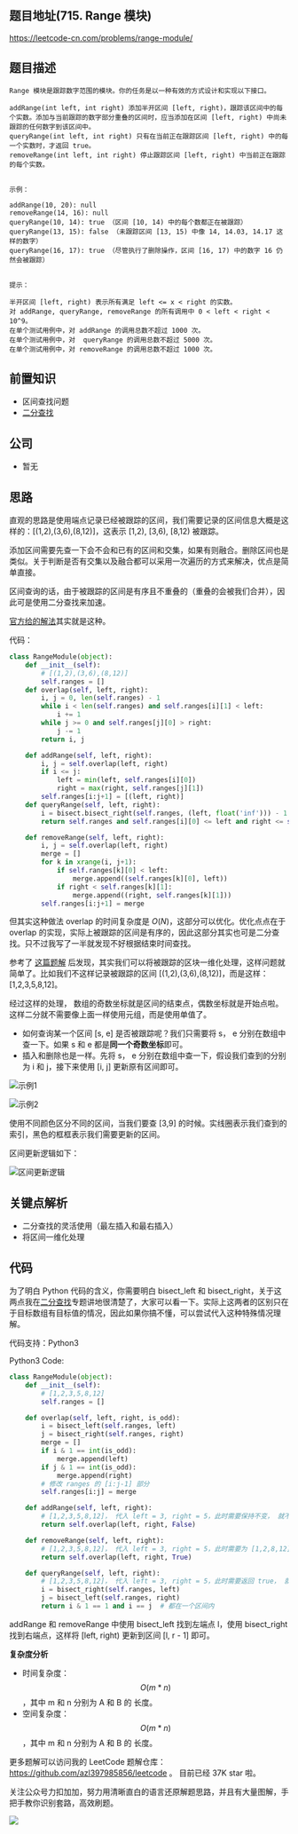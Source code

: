## 题目地址(715. Range 模块)

https://leetcode-cn.com/problems/range-module/

## 题目描述

```
Range 模块是跟踪数字范围的模块。你的任务是以一种有效的方式设计和实现以下接口。

addRange(int left, int right) 添加半开区间 [left, right)，跟踪该区间中的每个实数。添加与当前跟踪的数字部分重叠的区间时，应当添加在区间 [left, right) 中尚未跟踪的任何数字到该区间中。
queryRange(int left, int right) 只有在当前正在跟踪区间 [left, right) 中的每一个实数时，才返回 true。
removeRange(int left, int right) 停止跟踪区间 [left, right) 中当前正在跟踪的每个实数。
 

示例：

addRange(10, 20): null
removeRange(14, 16): null
queryRange(10, 14): true （区间 [10, 14) 中的每个数都正在被跟踪）
queryRange(13, 15): false （未跟踪区间 [13, 15) 中像 14, 14.03, 14.17 这样的数字）
queryRange(16, 17): true （尽管执行了删除操作，区间 [16, 17) 中的数字 16 仍然会被跟踪）
 

提示：

半开区间 [left, right) 表示所有满足 left <= x < right 的实数。
对 addRange, queryRange, removeRange 的所有调用中 0 < left < right < 10^9。
在单个测试用例中，对 addRange 的调用总数不超过 1000 次。
在单个测试用例中，对  queryRange 的调用总数不超过 5000 次。
在单个测试用例中，对 removeRange 的调用总数不超过 1000 次。

```

## 前置知识

- 区间查找问题
- [二分查找](https://github.com/azl397985856/leetcode/blob/master/91/binary-search.md "二分查找")

## 公司

- 暂无

## 思路

直观的思路是使用端点记录已经被跟踪的区间，我们需要记录的区间信息大概是这样的：[(1,2),(3,6),(8,12)]，这表示 [1,2), [3,6), [8,12) 被跟踪。

添加区间需要先查一下会不会和已有的区间和交集，如果有则融合。删除区间也是类似。关于判断是否有交集以及融合都可以采用一次遍历的方式来解决，优点是简单直接。

区间查询的话，由于被跟踪的区间是有序且不重叠的（重叠的会被我们合并），因此可是使用二分查找来加速。

[官方给的解法](https://leetcode-cn.com/problems/range-module/solution/range-mo-kuai-by-leetcode/)其实就是这种。

代码：

```py
class RangeModule(object):
    def __init__(self):
        # [(1,2),(3,6),(8,12)]
        self.ranges = []
    def overlap(self, left, right):
        i, j = 0, len(self.ranges) - 1
        while i < len(self.ranges) and self.ranges[i][1] < left:
            i += 1
        while j >= 0 and self.ranges[j][0] > right:
            j -= 1
        return i, j

    def addRange(self, left, right):
        i, j = self.overlap(left, right)
        if i <= j:
            left = min(left, self.ranges[i][0])
            right = max(right, self.ranges[j][1])
        self.ranges[i:j+1] = [(left, right)]
    def queryRange(self, left, right):
        i = bisect.bisect_right(self.ranges, (left, float('inf'))) - 1
        return self.ranges and self.ranges[i][0] <= left and right <= self.ranges[i][1]

    def removeRange(self, left, right):
        i, j = self.overlap(left, right)
        merge = []
        for k in xrange(i, j+1):
            if self.ranges[k][0] < left:
                merge.append((self.ranges[k][0], left))
            if right < self.ranges[k][1]:
                merge.append((right, self.ranges[k][1]))
        self.ranges[i:j+1] = merge
```

但其实这种做法 overlap 的时间复杂度是 $O(N)$，这部分可以优化。优化点点在于 overlap 的实现，实际上被跟踪的区间是有序的，因此这部分其实也可是二分查找。只不过我写了一半就发现不好根据结束时间查找。

参考了 [这篇题解](https://leetcode.com/problems/range-module/discuss/244194/Python-solution-using-bisect_left-bisect_right-with-explanation "Python solution using bisect_left, bisect_right  with explanation") 后发现，其实我们可以将被跟踪的区块一维化处理，这样问题就简单了。比如我们不这样记录被跟踪的区间 [(1,2),(3,6),(8,12)]，而是这样：[1,2,3,5,8,12]。

经过这样的处理， 数组的奇数坐标就是区间的结束点，偶数坐标就是开始点啦。这样二分就不需要像上面一样使用元组，而是使用单值了。

- 如何查询某一个区间 [s, e] 是否被跟踪呢？我们只需要将 s， e 分别在数组中查一下。如果 s 和 e 都是**同一个奇数坐标**即可。
- 插入和删除也是一样。先将 s， e 分别在数组中查一下，假设我们查到的分别为 i 和 j，接下来使用 [i, j] 更新原有区间即可。

![示例1](https://tva1.sinaimg.cn/large/008eGmZEly1gmjs9au58kj30pm0n6gnq.jpg)

![示例2](https://tva1.sinaimg.cn/large/008eGmZEly1gmjsbe2nkdj30j80h075s.jpg)

使用不同颜色区分不同的区间，当我们要查 [3,9] 的时候。实线圈表示我们查到的索引，黑色的框框表示我们需要更新的区间。

区间更新逻辑如下：

![区间更新逻辑](https://tva1.sinaimg.cn/large/008eGmZEly1gmjs8sbyo6j31ak0qatep.jpg)

## 关键点解析

- 二分查找的灵活使用（最左插入和最右插入）
- 将区间一维化处理

## 代码

为了明白 Python 代码的含义，你需要明白 bisect_left 和 bisect_right，关于这两点我在[二分查找](https://github.com/azl397985856/leetcode/blob/master/91/binary-search.md "二分查找")专题讲地很清楚了，大家可以看一下。实际上这两者的区别只在于目标数组有目标值的情况，因此如果你搞不懂，可以尝试代入这种特殊情况理解。

代码支持：Python3

Python3 Code:

```py
class RangeModule(object):
    def __init__(self):
        # [1,2,3,5,8,12]
        self.ranges = []

    def overlap(self, left, right, is_odd):
        i = bisect_left(self.ranges, left)
        j = bisect_right(self.ranges, right)
        merge = []
        if i & 1 == int(is_odd):
            merge.append(left)
        if j & 1 == int(is_odd):
            merge.append(right)
        # 修改 ranges 的 [i:j-1] 部分
        self.ranges[i:j] = merge

    def addRange(self, left, right):
        # [1,2,3,5,8,12]， 代入 left = 3, right = 5，此时需要保持不变， 就不难知道应该用 bisect_left 还是 bisect_right
        return self.overlap(left, right, False)

    def removeRange(self, left, right):
        # [1,2,3,5,8,12]， 代入 left = 3, right = 5，此时需要为 [1,2,8,12]， 就不难知道应该用 bisect_left 还是 bisect_right
        return self.overlap(left, right, True)

    def queryRange(self, left, right):
        # [1,2,3,5,8,12]， 代入 left = 3, right = 5，此时需要返回 true， 就不难知道应该用 bisect_left 还是 bisect_right
        i = bisect_right(self.ranges, left)
        j = bisect_left(self.ranges, right)
        return i & 1 == 1 and i == j  # 都在一个区间内

```

addRange 和 removeRange 中使用 bisect_left 找到左端点 l，使用 bisect_right 找到右端点，这样将 [left, right) 更新到区间 [l, r - 1] 即可。

**复杂度分析**

- 时间复杂度：$$O(m * n)$$，其中 m 和 n 分别为 A 和 B 的 长度。
- 空间复杂度：$$O(m * n)$$，其中 m 和 n 分别为 A 和 B 的 长度。

更多题解可以访问我的 LeetCode 题解仓库：https://github.com/azl397985856/leetcode 。 目前已经 37K star 啦。

关注公众号力扣加加，努力用清晰直白的语言还原解题思路，并且有大量图解，手把手教你识别套路，高效刷题。

![](https://tva1.sinaimg.cn/large/007S8ZIlly1ghlu0yircgj30p00dwt9t.jpg)
